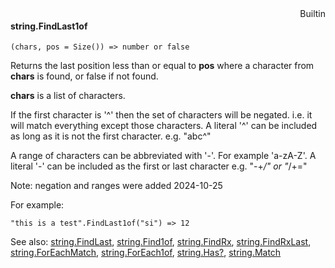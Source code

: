 <div style="float:right"><span class="builtin">Builtin</span></div>

#### string.FindLast1of

``` suneido
(chars, pos = Size()) => number or false
```

Returns the last position less than or equal to **pos** where a character from **chars** is found, or false if not found.

**chars** is a list of characters.

If the first character is '^' then the set of characters will be negated. 
i.e. it will match everything except those characters. A literal '^' can be included as long as it is not the first character. e.g. "abc^"

A range of characters can be abbreviated with '-'.
For example 'a-zA-Z'. 
A literal '-' can be included as the first or last character e.g. "-+*/" or "*/+="

Note: negation and ranges were added 2024-10-25

For example:

``` suneido
"this is a test".FindLast1of("si") => 12
```


See also:
[string.FindLast](<string.FindLast.md>),
[string.Find1of](<string.Find1of.md>),
[string.FindRx](<string.FindRx.md>),
[string.FindRxLast](<string.FindRxLast.md>),
[string.ForEachMatch](<string.ForEachMatch.md>),
[string.ForEach1of](<string.ForEach1of.md>),
[string.Has?](<string.Has?.md>),
[string.Match](<string.Match.md>)
